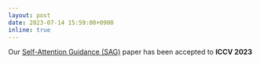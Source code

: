 ```yaml
---
layout: post
date: 2023-07-14 15:59:00+0900
inline: true
---
```


Our [Self-Attention Guidance (SAG)](https://arxiv.org/abs/2210.00939) paper has been accepted to **ICCV 2023**

